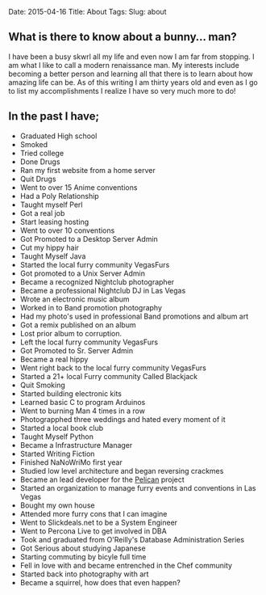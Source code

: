 Date: 2015-04-16
Title: About
Tags:
Slug: about

## What is there to know about a bunny… man? ##

I have been a busy skwrl all my life and even now I am far from stopping. I am what I like to call a modern renaissance man. My interests include becoming a better person and learning all that there is to learn about how amazing life can be. As of this writing I am thirty years old and even as I go to list my accomplishments I realize I have so very much more to do!

## In the past I have;
- Graduated High school
- Smoked
- Tried college
- Done Drugs
- Ran my first website from a home server
- Quit Drugs
- Went to over 15 Anime conventions
- Had a Poly Relationship
- Taught myself Perl
- Got a real job
- Start leasing hosting
- Went to over 10 conventions
- Got Promoted to a Desktop Server Admin
- Cut my hippy hair
- Taught Myself Java
- Started the local furry community VegasFurs
- Got promoted to a Unix Server Admin
- Became a recognized Nightclub photographer
- Became a professional Nightclub DJ in Las Vegas
- Wrote an electronic music album
- Worked in to Band promotion photography
- Had my photo's used in professional Band promotions and album art
- Got a remix published on an album
- Lost prior album to corruption.
- Left the local furry community VegasFurs
- Got Promoted to Sr. Server Admin
- Became a real hippy
- Went right back to the local furry community VegasFurs
- Started a 21+ local Furry community Called Blackjack
- Quit Smoking
- Started building electronic kits
- Learned basic C to program Arduinos
- Went to burning Man 4 times in a row
- Photograpphed three weddings and hated every moment of it
- Started a local book club
- Taught Myself Python
- Became a Infrastructure Manager
- Started Writing Fiction
- Finished NaNoWriMo first year
- Studied low level architecture and began reversing crackmes
- Became an lead developer for the [Pelican](http://getpelican.com) project
- Started an organization to manage furry events and conventions in Las Vegas
- Bought my own house
- Attended more furry cons that I can imagine
- Went to Slickdeals.net to be a System Engineer
- Went to Percona Live to get involved in DBA
- Took and graduated from O'Reilly's Database Administration Series
- Got Serious about studying Japanese
- Starting commuting by bicyle full time
- Fell in love with and became entrenched in the Chef community
- Started back into photography with art
- Became a squirrel, how does that even happen?
